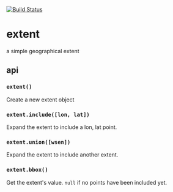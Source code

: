 [![Build Status](https://travis-ci.org/mapbox/extent.svg)](https://travis-ci.org/mapbox/extent)

# extent

a simple geographical extent

## api

### `extent()`

Create a new extent object

### `extent.include([lon, lat])`

Expand the extent to include a lon, lat point.

### `extent.union([wsen])`

Expand the extent to include another extent.

### `extent.bbox()`

Get the extent's value. `null` if no points have
been included yet.
